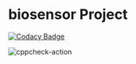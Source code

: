 # biosensor Project

[![Codacy Badge](https://api.codacy.com/project/badge/Grade/2d4fc8b9dc4b4f55908d9f90a19b8e03)](https://app.codacy.com/manual/stepin105384/biosensor?utm_source=github.com&utm_medium=referral&utm_content=stepin105384/biosensor&utm_campaign=Badge_Grade_Dashboard)

![cppcheck-action](https://github.com/stepin105384/biosensor/workflows/cppcheck-action/badge.svg)
